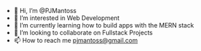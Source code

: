 - 👋 Hi, I’m @PJMantoss
- 👀 I’m interested in Web Development
- 🌱 I’m currently learning how to build apps with the MERN stack
- 💞️ I’m looking to collaborate on Fullstack Projects
- 📫 How to reach me pjmantoss@gmail.com

<!---
PJMantoss/PJMantoss is a ✨ special ✨ repository because its `README.md` (this file) appears on your GitHub profile.
You can click the Preview link to take a look at your changes.
--->
